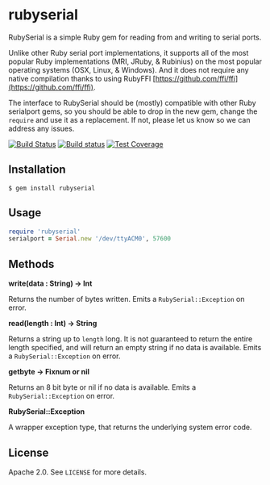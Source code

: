 # rubyserial

RubySerial is a simple Ruby gem for reading from and writing to serial ports. 

Unlike other Ruby serial port implementations, it supports all of the most popular Ruby implementations (MRI, JRuby, & Rubinius) on the most popular operating systems (OSX, Linux, & Windows). And it does not require any native compilation thanks to using RubyFFI [https://github.com/ffi/ffi](https://github.com/ffi/ffi).

The interface to RubySerial should be (mostly) compatible with other Ruby serialport gems, so you should be able to drop in the new gem, change the `require` and use it as a replacement. If not, please let us know so we can address any issues.

[![Build Status](https://travis-ci.org/hybridgroup/rubyserial.svg)](https://travis-ci.org/hybridgroup/rubyserial)
[![Build status](https://ci.appveyor.com/api/projects/status/946nlaqy4443vb99/branch/master?svg=true)](https://ci.appveyor.com/project/zankich/rubyserial/branch/master)
[![Test Coverage](https://codeclimate.com/github/hybridgroup/rubyserial/badges/coverage.svg)](https://codeclimate.com/github/hybridgroup/rubyserial/coverage)

## Installation

    $ gem install rubyserial

## Usage

```ruby
require 'rubyserial'
serialport = Serial.new '/dev/ttyACM0', 57600
```

## Methods

**write(data : String) -> Int**

Returns the number of bytes written.
Emits a `RubySerial::Exception` on error.

**read(length : Int) -> String**

Returns a string up to `length` long. It is not guaranteed to return the entire
length specified, and will return an empty string if no data is
available. Emits a `RubySerial::Exception` on error.

**getbyte -> Fixnum or nil**

Returns an 8 bit byte or nil if no data is available. 
Emits a `RubySerial::Exception` on error.

**RubySerial::Exception**

A wrapper exception type, that returns the underlying system error code.

## License

Apache 2.0. See `LICENSE` for more details.

